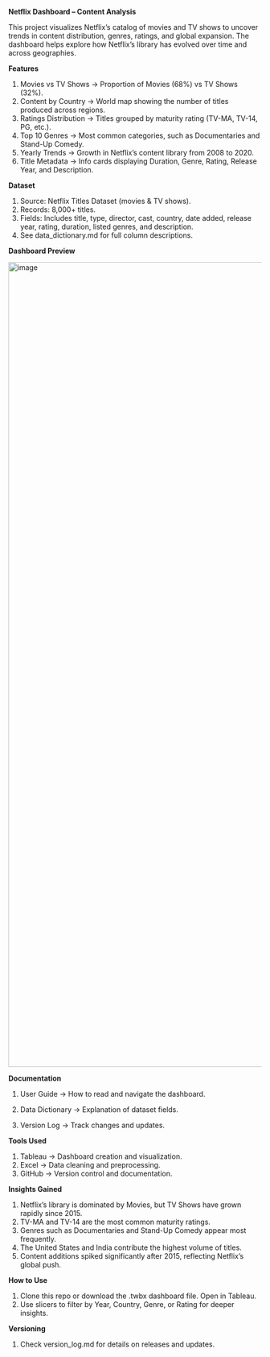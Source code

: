******Netflix Dashboard – Content Analysis******

This project visualizes Netflix’s catalog of movies and TV shows to uncover trends in content distribution, genres, ratings, and global expansion. The dashboard helps explore how Netflix’s library has evolved over time and across geographies.

**Features**
1. Movies vs TV Shows → Proportion of Movies (68%) vs TV Shows (32%).
2. Content by Country → World map showing the number of titles produced across regions.
3. Ratings Distribution → Titles grouped by maturity rating (TV-MA, TV-14, PG, etc.).
4. Top 10 Genres → Most common categories, such as Documentaries and Stand-Up Comedy.
5. Yearly Trends → Growth in Netflix’s content library from 2008 to 2020.
6. Title Metadata → Info cards displaying Duration, Genre, Rating, Release Year, and Description.

**Dataset**
1. Source: Netflix Titles Dataset (movies & TV shows).
2. Records: 8,000+ titles.
3. Fields: Includes title, type, director, cast, country, date added, release year, rating, duration, listed genres, and description.
4. See data_dictionary.md for full column descriptions.

**Dashboard Preview**

<img width="2398" height="1598" alt="image" src="https://github.com/user-attachments/assets/7ec6131e-8ddd-4620-8f62-27d5ca817187" />


**Documentation**

1. User Guide
 → How to read and navigate the dashboard.

2. Data Dictionary
 → Explanation of dataset fields.

3. Version Log
 → Track changes and updates.

**Tools Used**

1. Tableau → Dashboard creation and visualization.
2. Excel → Data cleaning and preprocessing.
3. GitHub → Version control and documentation.

**Insights Gained**
1. Netflix’s library is dominated by Movies, but TV Shows have grown rapidly since 2015.
2. TV-MA and TV-14 are the most common maturity ratings.
3. Genres such as Documentaries and Stand-Up Comedy appear most frequently.
4. The United States and India contribute the highest volume of titles.
5. Content additions spiked significantly after 2015, reflecting Netflix’s global push.

**How to Use**
1. Clone this repo or download the .twbx dashboard file. Open in Tableau.
2. Use slicers to filter by Year, Country, Genre, or Rating for deeper insights.

**Versioning**
1. Check version_log.md for details on releases and updates.
